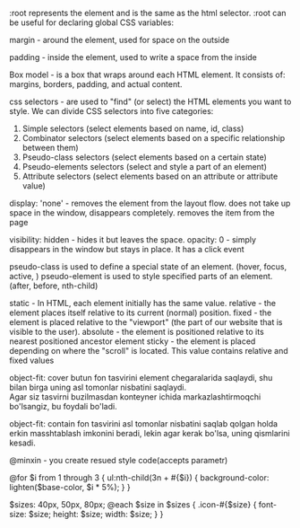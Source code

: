 :root represents the <html> element and is the same as the html selector.
:root can be useful for declaring global CSS variables:

margin - around the element, used for space on the outside

padding - inside the element, used to write a space from the inside

Box model - is a box that wraps around each HTML element. It consists of: margins, borders, padding, and actual content.

css selectors - are used to "find" (or select) the HTML elements you want to style.
We can divide CSS selectors into five categories:

1. Simple selectors (select elements based on name, id, class)
2. Combinator selectors (select elements based on a specific relationship between them)
3. Pseudo-class selectors (select elements based on a certain state)
4. Pseudo-elements selectors (select and style a part of an element)
5. Attribute selectors (select elements based on an attribute or attribute value)

display: 'none' - removes the element from the layout flow.
does not take up space in the window, disappears completely. removes the item from the page

visibility: hidden - hides it but leaves the space.
opacity: 0 - simply disappears in the window but stays in place. It has a click event

pseudo-class is used to define a special state of an element. (hover, focus, active, )
pseudo-element is used to style specified parts of an element.(after, before, nth-child)

static - In HTML, each element initially has the same value.
relative - the element places itself relative to its current (normal) position.
fixed - the element is placed relative to the "viewport" (the part of our website that is visible to the user).
absolute - the element is positioned relative to its nearest positioned ancestor element
sticky - the element is placed depending on where the "scroll" is located. This value contains relative and fixed values


object-fit: cover
butun fon tasvirini element chegaralarida saqlaydi, shu bilan birga uning asl tomonlar nisbatini saqlaydi. \
Agar siz tasvirni buzilmasdan konteyner ichida markazlashtirmoqchi bo'lsangiz, bu foydali bo'ladi.

object-fit: contain
fon tasvirini asl tomonlar nisbatini saqlab qolgan holda erkin masshtablash imkonini beradi,
lekin agar kerak bo'lsa, uning qismlarini kesadi.

@minxin - you create resued style code(accepts parametr)

@for $i from 1 through 3 {
  ul:nth-child(3n + #{$i}) {
background-color: lighten($base-color, $i \* 5%);
  }
}

$sizes: 40px, 50px, 80px;
@each $size in $sizes {
  .icon-#{$size} {
    font-size: $size;
    height: $size;
    width: $size;
  }
}
